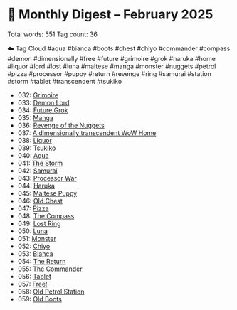 # 📅 Monthly Digest – February 2025

Total words: 551 Tag count: 36

☁️ Tag Cloud
#aqua #bianca #boots #chest #chiyo #commander #compass #demon #dimensionally #free #future #grimoire #grok #haruka #home #liquor #lord #lost #luna #maltese #manga #monster #nuggets #petrol #pizza #processor #puppy #return #revenge #ring #samurai #station #storm #tablet #transcendent #tsukiko

- 032: [Grimoire](https://x.com/Trevorion/status/1885724090859762133)
- 033: [Demon Lord](https://x.com/Trevorion/status/1886072985565413690)
- 034: [Future Grok](https://x.com/Trevorion/status/1886279167588921701)
- 035: [Manga](https://x.com/Trevorion/status/1886590105441407310)
- 036: [Revenge of the Nuggets](https://x.com/Trevorion/status/1886943656466088248)
- 037: [A dimensionally transcendent WoW Home](https://x.com/Trevorion/status/1887306673913508039)
- 038: [Liquor](https://x.com/Trevorion/status/1887757218528858478)
- 039: [Tsukiko](https://x.com/Trevorion/status/1888057694520504423)
- 040: [Aqua](https://x.com/Trevorion/status/1888403761950863461)
- 041: [The Storm](https://x.com/Trevorion/status/1888786026979611002)
- 042: [Samurai](https://x.com/Trevorion/status/1889272416796377319)
- 043: [Processor War](https://x.com/Trevorion/status/1889519634170159271)
- 044: [Haruka](https://x.com/Trevorion/status/1889868504536588537)
- 045: [Maltese Puppy](https://x.com/Trevorion/status/1890257396347597033)
- 046: [Old Chest](https://x.com/Trevorion/status/1890609425188012259)
- 047: [Pizza](https://x.com/Trevorion/status/1890960757174538285)
- 048: [The Compass](https://x.com/Trevorion/status/1891374551717540069)
- 049: [Lost Ring](https://x.com/Trevorion/status/1891927772286587000)
- 050: [Luna](https://x.com/Trevorion/status/1892042212789071897)
- 051: [Monster](https://x.com/Trevorion/status/1892453690998460421)
- 052: [Chiyo](https://x.com/Trevorion/status/1892860245371691141)
- 053: [Bianca](https://x.com/Trevorion/status/1893126140736258347)
- 054: [The Return](https://x.com/Trevorion/status/1893561117667934250)
- 055: [The Commander](https://x.com/Trevorion/status/1893857634731598103)
- 056: [Tablet](https://x.com/Trevorion/status/1894365600916369601)
- 057: [Free!](https://x.com/Trevorion/status/1894613181869244891)
- 058: [Old Petrol Station](https://x.com/Trevorion/status/1895144998833938699)
- 059: [Old Boots](https://x.com/Trevorion/status/1895515412328300999)